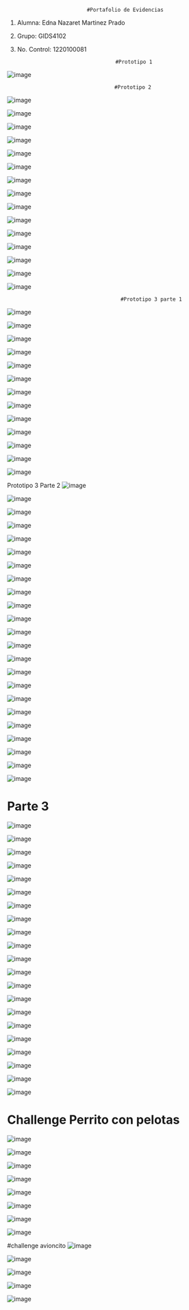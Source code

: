                               #Portafolio de Evidencias
1. Alumna: Edna Nazaret Martinez Prado
2. Grupo: GIDS4102
3. No. Control: 1220100081


                                       #Prototipo 1
   
   
 ![image](https://github.com/user-attachments/assets/1a83468e-3161-4e05-b6d3-2de678d8dac4)

                                       #Prototipo 2
   
   ![image](https://github.com/user-attachments/assets/d90f91b0-7a67-4a27-8ed2-fad4e4e2fc0f)
   
   ![image](https://github.com/user-attachments/assets/eaa81751-7282-4dff-bfb9-271bc243a4fa)
   
   ![image](https://github.com/user-attachments/assets/aba6d064-9b6a-474b-a208-19fa613b2624)
   
   ![image](https://github.com/user-attachments/assets/3ead16e8-1030-468c-b1f8-66469a062bb2)
   
   ![image](https://github.com/user-attachments/assets/b4602063-3309-4c18-afa4-042ded4fb14a)

   ![image](https://github.com/user-attachments/assets/8fb2300f-a7f2-4013-9db4-37901b3b1fcb)
   
   ![image](https://github.com/user-attachments/assets/08457241-a81a-4f0d-8726-93ef8ceffb5b)

   ![image](https://github.com/user-attachments/assets/f81a4122-9f59-43cf-9655-0316522a05ef)

  ![image](https://github.com/user-attachments/assets/f92f8b48-b1c8-4617-8845-ad0059187439)

  ![image](https://github.com/user-attachments/assets/cf028b8d-03f4-432f-8f8e-70d0554efcaf)

  ![image](https://github.com/user-attachments/assets/8f950338-8043-4b37-b7f9-3507d9451966)


![image](https://github.com/user-attachments/assets/81eb402d-85c3-403b-b8d3-ce553a8b6432)



  ![image](https://github.com/user-attachments/assets/d8ed872d-1d80-4896-b952-0b8fa4639f13)

  ![image](https://github.com/user-attachments/assets/3c9c49ab-5457-4803-9bf8-82bc15148162)

  ![image](https://github.com/user-attachments/assets/0dd6edd5-8573-4eac-9145-685269e6b338)

                            
                            
                                         #Prototipo 3 parte 1
![image](https://github.com/user-attachments/assets/7603c244-49c4-4efd-b720-dc986abe22be)

![image](https://github.com/user-attachments/assets/abfb0316-aecb-49a4-b241-ec97d742fc69)

![image](https://github.com/user-attachments/assets/183cce8e-e6a5-4f2d-8ce9-be18ec68860a)

![image](https://github.com/user-attachments/assets/6f3c3414-f506-4a6f-8954-80e4b88e89d9)

![image](https://github.com/user-attachments/assets/2b8ee141-c94c-4575-8b98-054ba3341b9f)

![image](https://github.com/user-attachments/assets/538dea95-8f25-4ee7-8962-a2d8e1a3690a)

![image](https://github.com/user-attachments/assets/d4dd5d05-323e-4c86-b3e2-d0ac1a841226)

![image](https://github.com/user-attachments/assets/9f0f1410-da34-4118-a037-35886700d190)

![image](https://github.com/user-attachments/assets/2f88312c-bbb7-41d2-a397-095f660272a6)

![image](https://github.com/user-attachments/assets/e7de335c-595c-41d4-9666-45fa17abfe79)

![image](https://github.com/user-attachments/assets/f62c2197-7f7d-4295-9914-429ec0686474)

![image](https://github.com/user-attachments/assets/8f022195-14dd-4522-8194-5905e38cf07c)

![image](https://github.com/user-attachments/assets/01ccff25-f5d0-43bb-ab74-7a87bb1d992e)

Prototipo 3 Parte 2
![image](https://github.com/user-attachments/assets/90f4e09a-8628-4236-930e-026106195b00)

![image](https://github.com/user-attachments/assets/22af4598-3c58-4c27-9dc1-41afc6f18062)

![image](https://github.com/user-attachments/assets/b1ca995b-45a0-47a8-9764-3a781fc562ae)

![image](https://github.com/user-attachments/assets/6a198a09-4e0f-42c2-8af0-613ef3d4d6ed)

![image](https://github.com/user-attachments/assets/87b34852-12d2-4e9f-a3e0-335ae5aa96c3)

![image](https://github.com/user-attachments/assets/8744dc71-feec-4935-900a-9b82169ffae4)

![image](https://github.com/user-attachments/assets/dfe799d2-295e-4db0-8bd5-6c686a06c1b2)

![image](https://github.com/user-attachments/assets/db0ecd8f-09ac-4ec3-bc48-a451e38b5070)

![image](https://github.com/user-attachments/assets/d95eb9c7-64fd-41b2-a7f8-2bb65ebfafa2)

![image](https://github.com/user-attachments/assets/1b99635c-4715-445c-a305-631413571e01)

![image](https://github.com/user-attachments/assets/fb641a9d-29a1-465d-bc57-8ac6455793eb)

![image](https://github.com/user-attachments/assets/d009115e-9b56-4ce1-9667-ebccac97ca28)

![image](https://github.com/user-attachments/assets/1a5554c1-857d-4594-93e1-05bf922cd36c)

![image](https://github.com/user-attachments/assets/615dfa23-9509-4478-9856-8c56307b8b84)

![image](https://github.com/user-attachments/assets/427663ee-42a1-4623-a245-3c3dd76f1e64)

![image](https://github.com/user-attachments/assets/6959699e-388a-4ef8-a14c-7a93f660d4d9)

![image](https://github.com/user-attachments/assets/705ac352-4b3a-4b29-9f46-eb5930fad719)

![image](https://github.com/user-attachments/assets/8c9b976f-ecd3-4210-83c4-cab18e1ae0b2)

![image](https://github.com/user-attachments/assets/06b5d5c3-4748-4c4d-80fc-29c7960afca2)

![image](https://github.com/user-attachments/assets/638903ba-290a-47cf-b1d9-fdb4d772803f)

![image](https://github.com/user-attachments/assets/1e945e1f-8d1c-4eac-b879-d4b5279a802b)

![image](https://github.com/user-attachments/assets/e7cef366-2057-4cd6-8453-49051b1325dc)

![image](https://github.com/user-attachments/assets/0e0a0b30-2c31-4447-9523-cdaba21c4810)

# Parte 3 
![image](https://github.com/user-attachments/assets/ad9a25bd-b7b2-4bf8-b456-d0fa2db91231)

![image](https://github.com/user-attachments/assets/fbfbef3c-d1d5-4838-b77b-711fe6778121)

![image](https://github.com/user-attachments/assets/3dea3b4d-c031-4f98-8980-cdda9483c470)

![image](https://github.com/user-attachments/assets/77660c43-ef02-49c5-81e5-491d4ad11757)

![image](https://github.com/user-attachments/assets/058ea1fb-c2c0-4f52-8f91-e5bbf6a4204c)

![image](https://github.com/user-attachments/assets/6d8a1e9c-cd3b-4489-a13b-a384ae0b15e1)

![image](https://github.com/user-attachments/assets/35a24250-0a45-4747-8531-671584331b66)

![image](https://github.com/user-attachments/assets/fae4f0d4-df45-47e4-a306-43d6fc7d9619)

![image](https://github.com/user-attachments/assets/73981cd8-1983-4540-9055-a2df9a92d012)

![image](https://github.com/user-attachments/assets/401eb731-fbba-4c21-8c61-e1f77d37725f)

![image](https://github.com/user-attachments/assets/851d7017-bc03-4d6a-848d-800a1dce0225)

![image](https://github.com/user-attachments/assets/c909d033-bae7-4d89-b62e-008a1a8cec60)

![image](https://github.com/user-attachments/assets/fb4308f0-ff86-433b-9fe1-7c16af401b4c)

![image](https://github.com/user-attachments/assets/e4c50a3f-6063-4406-b7c3-62c7271e6dfe)

![image](https://github.com/user-attachments/assets/53467262-4c60-4828-b8a8-e4f9bc202b82)

![image](https://github.com/user-attachments/assets/bab77610-1d8e-43c6-af71-e28042d4059b)

![image](https://github.com/user-attachments/assets/4d7a3fb9-f3e5-47ff-8504-6b29c0218ca4)

![image](https://github.com/user-attachments/assets/5b14c400-d84a-4cfd-b8fc-29a4d2ecd2bd)

![image](https://github.com/user-attachments/assets/7627d68f-6dee-4842-bfe0-dd82a16c8237)

![image](https://github.com/user-attachments/assets/101a6cf7-8769-482a-ba86-0e080888fb34)

![image](https://github.com/user-attachments/assets/30d8792b-a654-4ad3-af13-5f473ad67fb3)





# Challenge Perrito con pelotas
![image](https://github.com/user-attachments/assets/57038105-5e20-47c1-b4b0-a4658fed135a)

![image](https://github.com/user-attachments/assets/69a63cf7-204e-4584-8d7d-e9b92ac7f640)

![image](https://github.com/user-attachments/assets/19a46d28-9617-4c26-8a33-e4f1fdf09b0d)

![image](https://github.com/user-attachments/assets/a8f9fad7-cca3-404d-b1ba-64b26d322bb4)

![image](https://github.com/user-attachments/assets/a102390f-abdd-46de-ba6b-2a76b142233b)

![image](https://github.com/user-attachments/assets/529ea8d2-c0c4-4e9c-85c9-505259f5bffd)

![image](https://github.com/user-attachments/assets/ab2408d7-835c-40fa-b977-7330ad709083)

![image](https://github.com/user-attachments/assets/b8041030-5628-471d-a4ec-556f49b456e9)


#challenge avioncito
![image](https://github.com/user-attachments/assets/128fc486-3648-468b-98e7-cc282bb2ce6b)

![image](https://github.com/user-attachments/assets/0968067e-b32b-4a08-950d-d719e8522ba6)


![image](https://github.com/user-attachments/assets/629d218c-3bb3-48e3-8ee1-85de76279a0a)


![image](https://github.com/user-attachments/assets/d8e81926-8add-45a9-85f9-7ce891c7fe1d)


![image](https://github.com/user-attachments/assets/2a0420c1-6b8e-4ec6-a2a4-7c98333571d2)




















